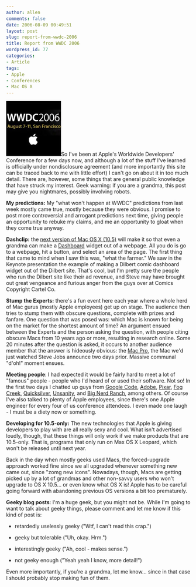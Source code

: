 ```yaml
---
author: allen
comments: false
date: 2006-08-09 00:49:51
layout: post
slug: report-from-wwdc-2006
title: Report from WWDC 2006
wordpress_id: 77
categories:
- Article
tags:
- Apple
- Conferences
- Mac OS X
---
```


![WWDC 06 Banner](/images/wp-uploads/2006/08/wwdc06.jpg)So I've been at Apple's Worldwide Developers' Conference for a few days now, and although a lot of the stuff I've learned is officially under nondisclosure agreement (and more importantly this site can be traced back to me with little effort) I can't go on about it in too much detail. There are, however, some things that are general public knowledge that have struck my interest. Geek warning: if you are a grandma, this post may give you nightmares, possibly involving robots.

**My predictions:** My "what won't happen at WWDC" predictions from last week mostly came true, mostly because they were obvious. I promise to post more controversial and arrogant predictions next time, giving people an opportunity to rebuke my claims, and me an opportunity to gloat when they come true anyway.

**Dashclip:** the [next version of Mac OS X (10.5)](http://www.apple.com/macosx/leopard/) will make it so that even a grandma can make a [Dashboard](http://www.apple.com/macosx/features/dashboard/) widget out of a webpage. All you do is go to a webpage, hit a button, and select an area of the page. The first thing that came to mind when I saw this was, "what the farmer." We saw in the Keynote presentation the example of making a Dilbert comic dashboard widget out of the Dilbert site. That's cool, but I'm pretty sure the people who run the Dilbert site like their ad revenue, and Steve may have brought out great vengeance and furious anger from the guys over at Comics Copyright Cartel Co.

**Stump the Experts:** there's a fun event here each year where a whole herd of Mac gurus (mostly Apple employees) get up on stage. The audience then tries to stump them with obscure questions, complete with prizes and fanfare. One question that was posed was: which Mac is known for being on the market for the shortest amount of time? An argument ensued between the Experts and the person asking the question, with people citing obscure Macs from 10 years ago or more, resulting in research online. Some 20 minutes after the question is asked, it occurs to another audience member that the answer is hideously obvious: the [Mac Pro](http://www.apple.com/macpro/), the Mac we'd just watched Steve Jobs announce two days prior. Massive communal "d'oh!" moment ensues.

**Meeting people**: I had expected it would be fairly hard to meet a lot of "famous" people - people who I'd heard of or used their software. Not so! In the first two days I chatted up guys from [Google Code](http://code.google.com/), [Adobe](http://www.adobe.com/), [Pixar](http://www.pixar.com/), [Fog Creek](http://www.fogcreek.com/), [Quicksilver](http://quicksilver.blacktree.com/), [Unsanity](http://www.unsanity.com/), and [Big Nerd Ranch](http://www.bignerdranch.com/), among others. Of course I've also talked to plenty of Apple employees, since there's one Apple engineer for every four of us conference attendees. I even made one laugh - I must be a diety now or something.

**Developing for 10.5-only:** The new technologies that Apple is giving developers to play with are all really sexy and cool. What isn't advertised loudly, though, that these things will only work if we make products that are 10.5-only. That is, programs that only run on Max OS X Leopard, which won't be released until next year.

Back in the day when mostly geeks used Macs, the forced-upgrade approach worked fine since we all upgraded whenever something new came out, since "zomg new icons". Nowadays, though, Macs are getting picked up by a lot of grandmas and other non-savvy users who won't upgrade to OS X 10.5... or even know what OS X is! Apple has to be careful going forward with abandoning previous OS versions a bit too prematurely.

**Geeky blog posts**: I'm a huge geek, but you might not be. While I'm going to want to talk about geeky things, please comment and let me know if this kind of post is:



	
  * retardedly uselessly geeky ("Wtf, I can't read this crap.")

	
  * geeky but tolerable ("Uh, okay. Hrm.")

	
  * interestingly geeky ("Ah, cool - makes sense.")

	
  * not geeky enough ("Yeah yeah I know, more detail!")


Even more importantly, if you're a grandma, let me know... since in that case I should probably stop making fun of them.
